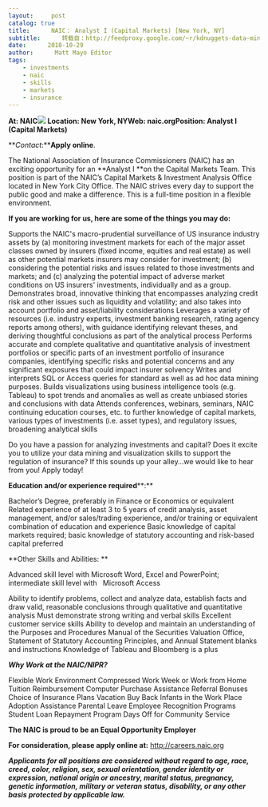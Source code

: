 ```yaml
---
layout:     post
catalog: true
title:      NAIC： Analyst I (Capital Markets) [New York, NY]
subtitle:      转载自：http://feedproxy.google.com/~r/kdnuggets-data-mining-analytics/~3/PgxDReNdT6o/10-29-naic-analyst-capital-markets.html
date:      2018-10-29
author:      Matt Mayo Editor
tags:
    - investments
    - naic
    - skills
    - markets
    - insurance
---
```


**At: NAIC**![](http://feedproxy.google.com/jimg/naic-logo.jpg)
**Location: New York, NY****Web: naic.org****Position: Analyst I (Capital Markets)**

**_Contact_:****Apply online**.

The National Association of Insurance Commissioners (NAIC) has an exciting opportunity for an **Analyst I **on the Capital Markets Team. This position is part of the NAIC’s Capital Markets & Investment Analysis Office located in New York City Office. The NAIC strives every day to support the public good and make a difference. This is a full-time position in a flexible environment. 

**If you are working for us, here are some of the things you may do:**

Supports the NAIC's macro-prudential surveillance of US insurance industry assets by (a) monitoring investment markets for each of the major asset classes owned by insurers (fixed income, equities and real estate) as well as other potential markets insurers may consider for investment; (b) considering the potential risks and issues related to those investments and markets; and (c) analyzing the potential impact of adverse market conditions on US insurers' investments, individually and as a group.  
Demonstrates broad, innovative thinking that encompasses analyzing credit risk and other issues such as liquidity and volatility; and also takes into account portfolio and asset/liability considerations
Leverages a variety of resources (i.e. industry experts, investment banking research, rating agency reports among others), with guidance identifying relevant theses, and deriving thoughtful conclusions as part of the analytical process
Performs accurate and complete qualitative and quantitative analysis of investment portfolios or specific parts of an investment portfolio of insurance companies, identifying specific risks and potential concerns and any significant exposures that could impact insurer solvency
Writes and interprets SQL or Access queries for standard as well as ad hoc data mining purposes. Builds visualizations using business intelligence tools (e.g. Tableau) to spot trends and anomalies as well as create unbiased stories and conclusions with data
Attends conferences, webinars, seminars, NAIC continuing education courses, etc. to further knowledge of capital markets, various types of investments (i.e. asset types), and regulatory issues, broadening analytical skills

Do you have a passion for analyzing investments and capital? Does it excite you to utilize your data mining and visualization skills to support the regulation of insurance? If this sounds up your alley…we would like to hear from you! Apply today!

**Education and/or experience required****:**

Bachelor’s Degree, preferably in Finance or Economics or equivalent
Related experience of at least 3 to 5 years of credit analysis, asset management, and/or sales/trading experience, and/or training or equivalent combination of education and experience
Basic knowledge of capital markets required; basic knowledge of statutory accounting and risk-based capital preferred

**Other Skills and Abilities: **

Advanced skill level with Microsoft Word, Excel and PowerPoint; intermediate skill level with   Microsoft Access

Ability to identify problems, collect and analyze data, establish facts and draw valid, reasonable conclusions through qualitative and quantitative analysis
Must demonstrate strong writing and verbal skills
Excellent customer service skills
Ability to develop and maintain an understanding of the Purposes and Procedures Manual of the Securities Valuation Office, Statement of Statutory Accounting Principles, and Annual Statement blanks and instructions
Knowledge of Tableau and Bloomberg is a plus

***Why Work at the NAIC/NIPR?***

Flexible Work Environment
Compressed Work Week or Work from Home
Tuition Reimbursement
Computer Purchase Assistance
Referral Bonuses
Choice of Insurance Plans
Vacation Buy Back
Infants in the Work Place
Adoption Assistance
Parental Leave
Employee Recognition Programs
Student Loan Repayment Program
Days Off for Community Service

**The NAIC is proud to be an Equal Opportunity Employer**

**For consideration, please apply online at:** http://careers.naic.org

***Applicants for all positions are considered without regard to age, race, creed, color, religion, sex, sexual orientation, gender identity or expression, national origin or ancestry, marital status, pregnancy, genetic information, military or veteran status, disability, or any other basis protected by applicable law.***
